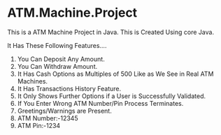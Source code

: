 # ATM.Machine.Project
This is a ATM Machine Project in Java.
This is Created Using core Java.  

It Has These Following Features....  
1. You Can Deposit Any Amount.
2. You Can Withdraw Amount.
3. It Has Cash Options as Multiples of 500 Like as We See in Real ATM Machines.
4. It Has Transactions History Feature.
5. It Only Shows Further Options if a User is Successfully Validated.
6. If You Enter Wrong ATM Number/Pin Process Terminates.
7. Greetings/Warnings are Present.
8. ATM Number:-12345
9. ATM Pin:-1234
